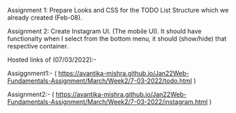 
Assignment 1: Prepare Looks and CSS for the TODO List Structure which we already created (Feb-08).

Assignment 2: Create Instagram UI. (The mobile UI). It should have functionalty when I select from the bottom menu, it should (show/hide) that respective container.



Hosted links of (07/03/2022):-

Assiggnment1:- ( https://avantika-mishra.github.io/Jan22Web-Fundamentals-Assignment/March/Week2/7-03-2022/todo.html )




Assignment2:- ( https://avantika-mishra.github.io/Jan22Web-Fundamentals-Assignment/March/Week2/7-03-2022/instagram.html )
